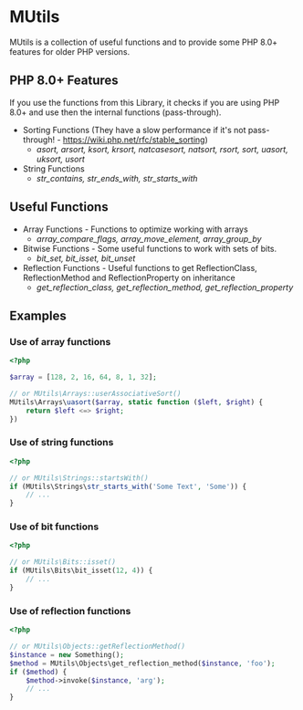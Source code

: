 # MUtils

MUtils is a collection of useful functions and to provide some PHP 8.0+ features for older PHP versions.

## PHP 8.0+ Features
If you use the functions from this Library, it checks if you are using PHP 8.0+ and use then the internal functions (pass-through).
- Sorting Functions (They have a slow performance if it's not pass-through! - https://wiki.php.net/rfc/stable_sorting)
  - _asort, arsort, ksort, krsort, natcasesort, natsort, rsort, sort, uasort, uksort, usort_
- String Functions
  - _str_contains, str_ends_with, str_starts_with_

## Useful Functions
- Array Functions - Functions to optimize working with arrays
  - _array_compare_flags, array_move_element, array_group_by_
- Bitwise Functions - Some useful functions to work with sets of bits.
  - _bit_set, bit_isset, bit_unset_
- Reflection Functions - Useful functions to get ReflectionClass, ReflectionMethod and ReflectionProperty on inheritance
  - _get_reflection_class, get_reflection_method, get_reflection_property_

## Examples
### Use of array functions
```php
<?php

$array = [128, 2, 16, 64, 8, 1, 32];

// or MUtils\Arrays::userAssociativeSort()
MUtils\Arrays\uasort($array, static function ($left, $right) {
    return $left <=> $right;
})
```

### Use of string functions 
```php
<?php

// or MUtils\Strings::startsWith()
if (MUtils\Strings\str_starts_with('Some Text', 'Some')) {
    // ...
}
```

### Use of bit functions
```php
<?php

// or MUtils\Bits::isset()
if (MUtils\Bits\bit_isset(12, 4)) {
    // ...
}
```

### Use of reflection functions
```php
<?php

// or MUtils\Objects::getReflectionMethod()
$instance = new Something();
$method = MUtils\Objects\get_reflection_method($instance, 'foo');
if ($method) {
    $method->invoke($instance, 'arg');
    // ...
}
```
